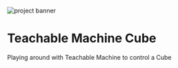 ![project banner](https://project-banner.phamn23.repl.co/?title=Teachable%20Machine%20Cube&description=Playing%20around%20with%20Teachable%20Machine%20to%20control%20a%20Cube)

# Teachable Machine Cube
Playing around with Teachable Machine to control a Cube
